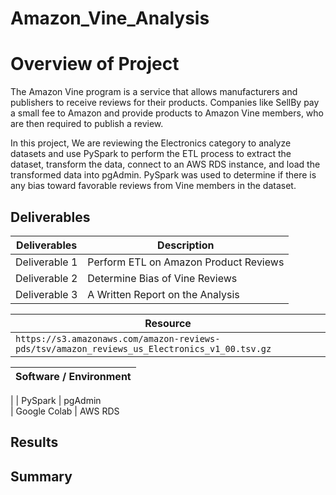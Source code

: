 # Amazon_Vine_Analysis

# Overview of Project


The Amazon Vine program is a service that allows manufacturers and publishers to receive reviews for their products. Companies like SellBy pay a small fee to Amazon and provide products to Amazon Vine members, who are then required to publish a review.

In this project, We are reviewing the Electronics category to analyze datasets and use PySpark to perform the ETL process to extract the dataset, transform the data, connect to an AWS RDS instance, and load the transformed data into pgAdmin. PySpark was used to determine if there is any bias toward favorable reviews from Vine members in the dataset.  

## Deliverables 

| Deliverables      | Description |
| ----------- | ----------- |
| Deliverable 1      | Perform ETL on Amazon Product Reviews       |
| Deliverable 2       | Determine Bias of Vine Reviews       | 
| Deliverable 3       | A Written Report on the Analysis       | 


| Resource  |
| ----------- |   
| `https://s3.amazonaws.com/amazon-reviews-pds/tsv/amazon_reviews_us_Electronics_v1_00.tsv.gz` |


| Software / Environment   |
| ---------------------- |
| 
| PySpark
| pgAdmin    
| Google Colab
| AWS RDS


## Results 


## Summary 